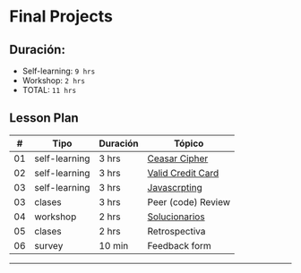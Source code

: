 # Final Projects

## Duración:
- Self-learning: `9 hrs`
- Workshop: `2 hrs`
- TOTAL: `11 hrs`

## Lesson Plan
| # | Tipo | Duración | Tópico
| - | ---- | -------- | ------
| 01 | self-learning | 3 hrs | [Ceasar Cipher](01-ceasar-cipher.md)
| 02 | self-learning | 3 hrs | [Valid Credit Card](02-valid-credit-card.md)
| 03 | self-learning | 3 hrs | [Javascrpting](03-javascripting.md)
| 03 | clases | 3 hrs | Peer (code) Review
| 04 | workshop | 2 hrs |  [Solucionarios](03-solutions-final-projects-intro-js.md)
| 05 | clases | 2 hrs |  Retrospectiva
| 06 | survey | 10 min |  Feedback form

*****
